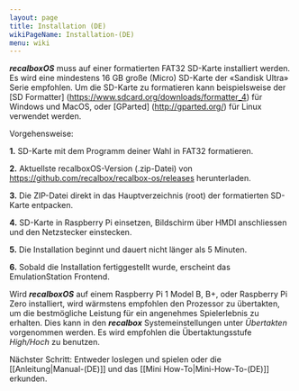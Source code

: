 ```yaml
---
layout: page
title: Installation (DE)
wikiPageName: Installation-(DE)
menu: wiki
---
```


**_recalboxOS_** muss auf einer formatierten FAT32 SD-Karte installiert werden. Es wird eine mindestens 16 GB große (Micro) SD-Karte der «Sandisk Ultra» Serie empfohlen.
Um die SD-Karte zu formatieren kann beispielsweise der [SD Formatter] (https://www.sdcard.org/downloads/formatter_4) für Windows und MacOS, oder [GParted] (http://gparted.org/) für Linux verwendet werden.   
   
Vorgehensweise:   
   
**1.** SD-Karte mit dem Programm deiner Wahl in FAT32 formatieren.  
    
**2.** Aktuellste recalboxOS-Version (.zip-Datei) von https://github.com/recalbox/recalbox-os/releases herunterladen. 
     
**3.** Die ZIP-Datei direkt in das Hauptverzeichnis (root) der formatierten SD-Karte entpacken.   
   
**4.** SD-Karte in Raspberry Pi einsetzen, Bildschirm über HMDI anschliessen und den Netzstecker einstecken.   
   
**5.** Die Installation beginnt und dauert nicht länger als 5 Minuten.   
   
**6.** Sobald die Installation fertiggestellt wurde, erscheint das EmulationStation Frontend.   
   
   
Wird **_recalboxOS_** auf einem Raspberry Pi 1 Model B, B+, oder Raspberry Pi Zero installiert, wird wärmstens empfohlen den Prozessor zu übertakten, um die bestmögliche Leistung für ein angenehmes Spielerlebnis zu erhalten. Dies kann in den **_recalbox_** Systemeinstellungen unter _Übertakten_ vorgenommen werden. Es wird empfohlen die Übertaktungsstufe _High/Hoch_ zu benutzen.   
   
Nächster Schritt: Entweder loslegen und spielen oder die [[Anleitung|Manual-(DE)]] und das [[Mini How-To|Mini-How-To-(DE)]] erkunden.
